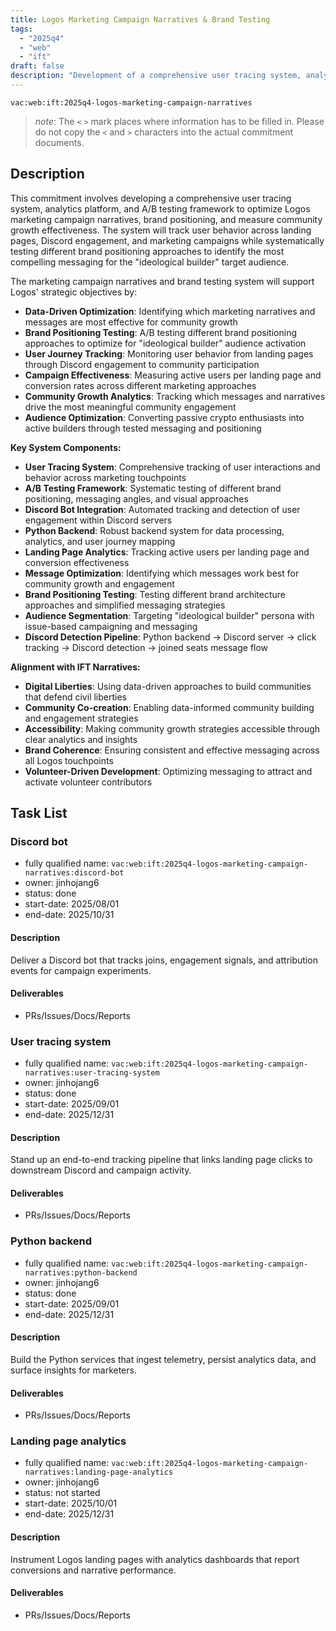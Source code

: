 ```yaml
---
title: Logos Marketing Campaign Narratives & Brand Testing
tags:
  - "2025q4"
  - "web"
  - "ift"
draft: false
description: "Development of a comprehensive user tracing system, analytics platform, and A/B testing framework to optimize Logos marketing campaign narratives, brand positioning, and measure community growth effectiveness across landing pages and Discord engagement."
---
```


`vac:web:ift:2025q4-logos-marketing-campaign-narratives`

> *note*: The `<` `>` mark places where information has to be filled in. Please do not copy the `<` and `>` characters into the actual commitment documents.
## Description

This commitment involves developing a comprehensive user tracing system, analytics platform, and A/B testing framework to optimize Logos marketing campaign narratives, brand positioning, and measure community growth effectiveness. The system will track user behavior across landing pages, Discord engagement, and marketing campaigns while systematically testing different brand positioning approaches to identify the most compelling messaging for the "ideological builder" target audience.

The marketing campaign narratives and brand testing system will support Logos' strategic objectives by:
- **Data-Driven Optimization**: Identifying which marketing narratives and messages are most effective for community growth
- **Brand Positioning Testing**: A/B testing different brand positioning approaches to optimize for "ideological builder" audience activation
- **User Journey Tracking**: Monitoring user behavior from landing pages through Discord engagement to community participation
- **Campaign Effectiveness**: Measuring active users per landing page and conversion rates across different marketing approaches
- **Community Growth Analytics**: Tracking which messages and narratives drive the most meaningful community engagement
- **Audience Optimization**: Converting passive crypto enthusiasts into active builders through tested messaging and positioning

**Key System Components:**
- **User Tracing System**: Comprehensive tracking of user interactions and behavior across marketing touchpoints
- **A/B Testing Framework**: Systematic testing of different brand positioning, messaging angles, and visual approaches
- **Discord Bot Integration**: Automated tracking and detection of user engagement within Discord servers
- **Python Backend**: Robust backend system for data processing, analytics, and user journey mapping
- **Landing Page Analytics**: Tracking active users per landing page and conversion effectiveness
- **Message Optimization**: Identifying which messages work best for community growth and engagement
- **Brand Positioning Testing**: Testing different brand architecture approaches and simplified messaging strategies
- **Audience Segmentation**: Targeting "ideological builder" persona with issue-based campaigning and messaging
- **Discord Detection Pipeline**: Python backend → Discord server → click tracking → Discord detection → joined seats message flow

**Alignment with IFT Narratives:**
- **Digital Liberties**: Using data-driven approaches to build communities that defend civil liberties
- **Community Co-creation**: Enabling data-informed community building and engagement strategies
- **Accessibility**: Making community growth strategies accessible through clear analytics and insights
- **Brand Coherence**: Ensuring consistent and effective messaging across all Logos touchpoints
- **Volunteer-Driven Development**: Optimizing messaging to attract and activate volunteer contributors


## Task List

### Discord bot

* fully qualified name: `vac:web:ift:2025q4-logos-marketing-campaign-narratives:discord-bot`
* owner: jinhojang6
* status: done
* start-date: 2025/08/01
* end-date: 2025/10/31

#### Description
Deliver a Discord bot that tracks joins, engagement signals, and attribution events for campaign experiments.

#### Deliverables
- PRs/Issues/Docs/Reports

### User tracing system

* fully qualified name: `vac:web:ift:2025q4-logos-marketing-campaign-narratives:user-tracing-system`
* owner: jinhojang6
* status: done
* start-date: 2025/09/01
* end-date: 2025/12/31

#### Description
Stand up an end-to-end tracking pipeline that links landing page clicks to downstream Discord and campaign activity.

#### Deliverables
- PRs/Issues/Docs/Reports

### Python backend

* fully qualified name: `vac:web:ift:2025q4-logos-marketing-campaign-narratives:python-backend`
* owner: jinhojang6
* status: done
* start-date: 2025/09/01
* end-date: 2025/12/31

#### Description
Build the Python services that ingest telemetry, persist analytics data, and surface insights for marketers.

#### Deliverables
- PRs/Issues/Docs/Reports

### Landing page analytics

* fully qualified name: `vac:web:ift:2025q4-logos-marketing-campaign-narratives:landing-page-analytics`
* owner: jinhojang6
* status: not started
* start-date: 2025/10/01
* end-date: 2025/12/31

#### Description
Instrument Logos landing pages with analytics dashboards that report conversions and narrative performance.

#### Deliverables
- PRs/Issues/Docs/Reports

